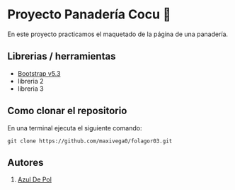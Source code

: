 # Proyecto Panadería Cocu 🥐

En este proyecto practicamos el maquetado de la página de una panadería. 

## Librerias / herramientas 
- [Bootstrap v5.3](https://getbootstrap.com/) 
- libreria 2
- libreria 3
 
## Como clonar el repositorio 
En una terminal ejecuta el siguiente comando: 

```
git clone https://github.com/maxivega0/folagor03.git
```

## Autores 

1. [Azul De Pol](https://github.com/AzulDP)
